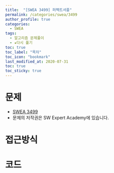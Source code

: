 ```yaml
---
title:  "[SWEA 3499] 퍼펙트셔플"
permalink: /categories/swea/3499
author_profile: true
categories:
  - SWEA
tags:
  - 알고리즘 문제풀이
  - ★다시 풀기
toc: true
toc_label: "목차"
toc_icon: "bookmark"
last_modified_at: 2020-07-31
toc: true
toc_sticky: true
---
```

# 문제
* [SWEA 3499]()
* 문제의 저작권은 SW Expert Academy에 있습니다.  

# 접근방식 
 

# 코드  
```java

```